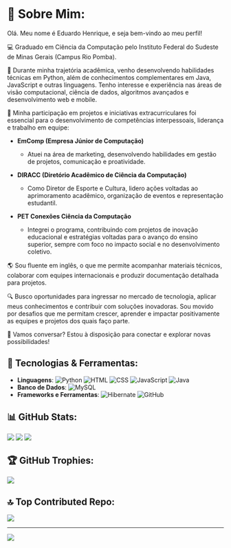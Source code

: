 

# 💫 Sobre Mim:
Olá. Meu nome é Eduardo Henrique, e seja bem-vindo ao meu perfil!

💻 Graduado em Ciência da Computação pelo Instituto Federal do Sudeste de Minas Gerais (Campus Rio Pomba).

🚀 Durante minha trajetória acadêmica, venho desenvolvendo habilidades técnicas em Python, além de conhecimentos complementares em Java, JavaScript e outras linguagens. Tenho interesse e experiência nas áreas de visão computacional, ciência de dados, algoritmos avançados e desenvolvimento web e mobile.

🎯 Minha participação em projetos e iniciativas extracurriculares foi essencial para o desenvolvimento de competências interpessoais, liderança e trabalho em equipe:

- **EmComp (Empresa Júnior de Computação)**  
  - Atuei na área de marketing, desenvolvendo habilidades em gestão de projetos, comunicação e proatividade. 

- **DIRACC (Diretório Acadêmico de Ciência da Computação)**  
  - Como Diretor de Esporte e Cultura, lidero ações voltadas ao aprimoramento acadêmico, organização de eventos e representação estudantil.

- **PET Conexões Ciência da Computação**  
  - Integrei o programa, contribuindo com projetos de inovação educacional e estratégias voltadas para o avanço do ensino superior, sempre com foco no impacto social e no desenvolvimento coletivo.


🌎 Sou fluente em inglês, o que me permite acompanhar materiais técnicos, colaborar com equipes internacionais e produzir documentação detalhada para projetos.

🔍 Busco oportunidades para ingressar no mercado de tecnologia, aplicar meus conhecimentos e contribuir com soluções inovadoras. Sou movido por desafios que me permitam crescer, aprender e impactar positivamente as equipes e projetos dos quais faço parte.

📩 Vamos conversar? Estou à disposição para conectar e explorar novas possibilidades!

## 🚀 Tecnologias & Ferramentas:
- **Linguagens**: ![Python](https://img.shields.io/badge/python-3776AB.svg?style=for-the-badge&logo=python&logoColor=white) 
![HTML](https://img.shields.io/badge/html5-E34F26.svg?style=for-the-badge&logo=html5&logoColor=white) 
![CSS](https://img.shields.io/badge/css3-1572B6.svg?style=for-the-badge&logo=css3&logoColor=white) 
![JavaScript](https://img.shields.io/badge/javascript-%23323330.svg?style=for-the-badge&logo=javascript&logoColor=%23F7DF1E) 
![Java](https://img.shields.io/badge/java-%23ED8B00.svg?style=for-the-badge&logo=openjdk&logoColor=white)
- **Banco de Dados**: ![MySQL](https://img.shields.io/badge/mysql-4479A1.svg?style=for-the-badge&logo=mysql&logoColor=white)  
- **Frameworks e Ferramentas**: ![Hibernate](https://img.shields.io/badge/hibernate-59666C.svg?style=for-the-badge&logo=hibernate&logoColor=white) ![GitHub](https://img.shields.io/badge/github-%23121011.svg?style=for-the-badge&logo=github&logoColor=white)  


## 📊 GitHub Stats:
![](https://github-readme-stats.vercel.app/api?username=duduhenryy&theme=dark&hide_border=false&include_all_commits=false&count_private=false)
![](https://github-readme-streak-stats.herokuapp.com/?user=duduhenryy&theme=dark&hide_border=false)
![](https://github-readme-stats.vercel.app/api/top-langs/?username=duduhenryy&theme=dark&hide_border=false&include_all_commits=true&count_private=true&layout=compact)


## 🏆 GitHub Trophies:
![](https://github-profile-trophy.vercel.app/?username=duduhenryy&theme=dark&no-frame=true&no-bg=true&margin-w=4)

## 🔝 Top Contributed Repo:
![](https://github-contributor-stats.vercel.app/api?username=duduhenryy&limit=5&theme=dark&combine_all_yearly_contributions=true)

---
[![](https://visitcount.itsvg.in/api?id=duduhenryy&icon=10&color=0)](https://visitcount.itsvg.in)


